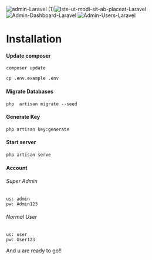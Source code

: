 
![admin-Laravel (1)](https://user-images.githubusercontent.com/50520333/176985095-c5f73ada-1745-4482-b946-8803f5f4e89c.png)![Iste-ut-modi-sit-ab-placeat-Laravel](https://user-images.githubusercontent.com/50520333/176985103-34ee41ff-aca2-4711-a186-2a5230e8c336.png)
![Admin-Dashboard-Laravel](https://user-images.githubusercontent.com/50520333/176985100-cf8df2c6-c352-4719-b99d-c78a703435e5.png)
![Admin-Users-Laravel](https://user-images.githubusercontent.com/50520333/176985101-39a9e82f-bca5-431a-8277-b99776d72df5.png)


# Installation

#### Update composer
```
composer update
```

```
cp .env.example .env
```

#### Migrate Databases
```
php  artisan migrate --seed
```

#### Generate Key
```
php artisan key:generate
```
#### Start server
```
php artisan serve
```

#### Account

###### Super Admin
```
us: admin
pw: Admin123
```

###### Normal User
```
us: user
pw: User123
```

And u are ready to go!!
